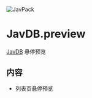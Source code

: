 ![JavPack](https://raw.githubusercontent.com/bolin-dev/JavPack/main/static/logo.png)

# JavDB.preview

[JavDB](https://javdb.com/) 悬停预览

## 内容

- 列表页悬停预览
